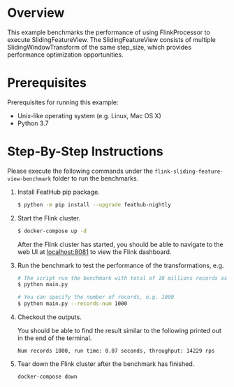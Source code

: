 # Overview

This example benchmarks the performance of using FlinkProcessor to execute 
SlidingFeatureView. The SlidingFeatureView consists of multiple SlidingWindowTransform 
of the same step_size, which provides performance optimization opportunities.

# Prerequisites

Prerequisites for running this example:
- Unix-like operating system (e.g. Linux, Mac OS X)
- Python 3.7

# Step-By-Step Instructions

Please execute the following commands under the `flink-sliding-feature-view-benchmark` 
folder to run the benchmarks.

1. Install FeatHub pip package.

   ```bash
   $ python -m pip install --upgrade feathub-nightly
   ```

2. Start the Flink cluster.

   ```bash
   $ docker-compose up -d
   ```

   After the Flink cluster has started, you should be able to navigate to the
   web UI at [localhost:8081](http://localhost:8081) to view the Flink dashboard.

3. Run the benchmark to test the performance of the transformations, e.g.

   ```bash
   # The script run the benchmark with total of 10 millions records as input
   $ python main.py
   
   # You can specify the number of records, e.g. 1000
   $ python main.py --records-num 1000
   ```

4. Checkout the outputs.

   You should be able to find the result similar to the following printed out in the 
   end of the terminal.

   ```
   Num records 1000, run time: 0.07 seconds, throughput: 14229 rps
   ```

5. Tear down the Flink cluster after the benchmark has finished.

   ```bash
   docker-compose down
   ```

